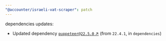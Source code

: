 ```yaml
---
"@accounter/israeli-vat-scraper": patch
---
```

dependencies updates:
  - Updated dependency [`puppeteer@22.5.0` ↗︎](https://www.npmjs.com/package/puppeteer/v/22.5.0) (from `22.4.1`, in `dependencies`)
